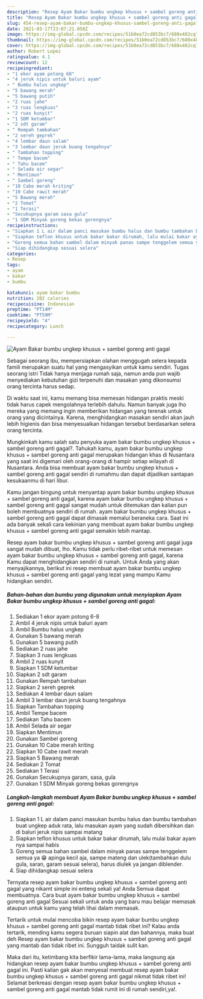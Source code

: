 ```yaml
---
description: "Resep Ayam Bakar bumbu ungkep khusus + sambel goreng anti gagal yang enak Untuk Jualan"
title: "Resep Ayam Bakar bumbu ungkep khusus + sambel goreng anti gagal yang enak Untuk Jualan"
slug: 454-resep-ayam-bakar-bumbu-ungkep-khusus-sambel-goreng-anti-gagal-yang-enak-untuk-jualan
date: 2021-03-17T23:07:21.058Z
image: https://img-global.cpcdn.com/recipes/51b0ea72cd853bc7/680x482cq70/ayam-bakar-bumbu-ungkep-khusus-sambel-goreng-anti-gagal-foto-resep-utama.jpg
thumbnail: https://img-global.cpcdn.com/recipes/51b0ea72cd853bc7/680x482cq70/ayam-bakar-bumbu-ungkep-khusus-sambel-goreng-anti-gagal-foto-resep-utama.jpg
cover: https://img-global.cpcdn.com/recipes/51b0ea72cd853bc7/680x482cq70/ayam-bakar-bumbu-ungkep-khusus-sambel-goreng-anti-gagal-foto-resep-utama.jpg
author: Robert Lopez
ratingvalue: 4.1
reviewcount: 12
recipeingredient:
- "1 ekor ayam potong 68"
- "4 jeruk nipis untuk baluri ayam"
- " Bumbu halus ungkep"
- "5 bawang merah"
- "5 bawang putih"
- "2 ruas jahe"
- "3 ruas lengkuas"
- "2 ruas kunyit"
- "1 SDM ketumbar"
- "2 sdt garam"
- " Rempah tambahan"
- "2 sereh geprek"
- "4 lembar daun salam"
- "3 lembar daun jeruk buang tengahnya"
- " Tambahan topping"
- " Tempe bacem"
- " Tahu bacem"
- " Selada air segar"
- " Mentimun"
- " Sambel goreng"
- "10 Cabe merah kriting"
- "10 Cabe rawit merah"
- "5 Bawang merah"
- "2 Tomat"
- "1 Terasi"
- "Secukupnya garam sasa gula"
- "1 SDM Minyak goreng bekas gorengnya"
recipeinstructions:
- "Siapkan 1 L air dalam panci masukan bumbu halus dan bumbu tambahan buat ungkep aduk rata, lalu masukan ayam yang sudah dibersihkan dan di baluri jeruk nipis sampai matang"
- "Siapkan teflon khusus untuk bakar bakar dirumah, lalu mulai bakar ayam nya sampai habis"
- "Goreng semua bahan sambel dalam minyak panas sampe tenggelem semua ya 😁 apinga kecil aja, sampe mateng dan ulek(tambahkan dulu gula, saran, garam sesuai selera), harus diulek ya jangan diblender."
- "Siap dihidangkap sesuai selera"
categories:
- Resep
tags:
- ayam
- bakar
- bumbu

katakunci: ayam bakar bumbu 
nutrition: 202 calories
recipecuisine: Indonesian
preptime: "PT14M"
cooktime: "PT59M"
recipeyield: "4"
recipecategory: Lunch

---
```



![Ayam Bakar bumbu ungkep khusus + sambel goreng anti gagal](https://img-global.cpcdn.com/recipes/51b0ea72cd853bc7/680x482cq70/ayam-bakar-bumbu-ungkep-khusus-sambel-goreng-anti-gagal-foto-resep-utama.jpg)

Sebagai seorang ibu, mempersiapkan olahan menggugah selera kepada famili merupakan suatu hal yang mengasyikan untuk kamu sendiri. Tugas seorang istri Tidak hanya menjaga rumah saja, namun anda pun wajib menyediakan kebutuhan gizi terpenuhi dan masakan yang dikonsumsi orang tercinta harus sedap.

Di waktu  saat ini, kamu memang bisa memesan hidangan praktis meski tidak harus capek mengolahnya terlebih dahulu. Namun banyak juga lho mereka yang memang ingin memberikan hidangan yang terenak untuk orang yang dicintainya. Karena, menghidangkan masakan sendiri akan jauh lebih higienis dan bisa menyesuaikan hidangan tersebut berdasarkan selera orang tercinta. 



Mungkinkah kamu salah satu penyuka ayam bakar bumbu ungkep khusus + sambel goreng anti gagal?. Tahukah kamu, ayam bakar bumbu ungkep khusus + sambel goreng anti gagal merupakan hidangan khas di Nusantara yang saat ini digemari oleh orang-orang di hampir setiap wilayah di Nusantara. Anda bisa membuat ayam bakar bumbu ungkep khusus + sambel goreng anti gagal sendiri di rumahmu dan dapat dijadikan santapan kesukaanmu di hari libur.

Kamu jangan bingung untuk menyantap ayam bakar bumbu ungkep khusus + sambel goreng anti gagal, karena ayam bakar bumbu ungkep khusus + sambel goreng anti gagal sangat mudah untuk ditemukan dan kalian pun boleh membuatnya sendiri di rumah. ayam bakar bumbu ungkep khusus + sambel goreng anti gagal dapat dimasak memalui beraneka cara. Saat ini ada banyak sekali cara kekinian yang membuat ayam bakar bumbu ungkep khusus + sambel goreng anti gagal semakin lebih mantap.

Resep ayam bakar bumbu ungkep khusus + sambel goreng anti gagal juga sangat mudah dibuat, lho. Kamu tidak perlu ribet-ribet untuk memesan ayam bakar bumbu ungkep khusus + sambel goreng anti gagal, karena Kamu dapat menghidangkan sendiri di rumah. Untuk Anda yang akan menyajikannya, berikut ini resep membuat ayam bakar bumbu ungkep khusus + sambel goreng anti gagal yang lezat yang mampu Kamu hidangkan sendiri.

<!--inarticleads1-->

##### Bahan-bahan dan bumbu yang digunakan untuk menyiapkan Ayam Bakar bumbu ungkep khusus + sambel goreng anti gagal:

1. Sediakan 1 ekor ayam potong 6-8
1. Ambil 4 jeruk nipis untuk baluri ayam
1. Ambil  Bumbu halus ungkep
1. Gunakan 5 bawang merah
1. Gunakan 5 bawang putih
1. Sediakan 2 ruas jahe
1. Siapkan 3 ruas lengkuas
1. Ambil 2 ruas kunyit
1. Siapkan 1 SDM ketumbar
1. Siapkan 2 sdt garam
1. Gunakan  Rempah tambahan
1. Siapkan 2 sereh geprek
1. Sediakan 4 lembar daun salam
1. Ambil 3 lembar daun jeruk buang tengahnya
1. Siapkan  Tambahan topping
1. Ambil  Tempe bacem
1. Sediakan  Tahu bacem
1. Ambil  Selada air segar
1. Siapkan  Mentimun
1. Gunakan  Sambel goreng
1. Gunakan 10 Cabe merah kriting
1. Siapkan 10 Cabe rawit merah
1. Siapkan 5 Bawang merah
1. Sediakan 2 Tomat
1. Sediakan 1 Terasi
1. Gunakan Secukupnya garam, sasa, gula
1. Gunakan 1 SDM Minyak goreng bekas gorengnya




<!--inarticleads2-->

##### Langkah-langkah membuat Ayam Bakar bumbu ungkep khusus + sambel goreng anti gagal:

1. Siapkan 1 L air dalam panci masukan bumbu halus dan bumbu tambahan buat ungkep aduk rata, lalu masukan ayam yang sudah dibersihkan dan di baluri jeruk nipis sampai matang
1. Siapkan teflon khusus untuk bakar bakar dirumah, lalu mulai bakar ayam nya sampai habis
1. Goreng semua bahan sambel dalam minyak panas sampe tenggelem semua ya 😁 apinga kecil aja, sampe mateng dan ulek(tambahkan dulu gula, saran, garam sesuai selera), harus diulek ya jangan diblender.
1. Siap dihidangkap sesuai selera




Ternyata resep ayam bakar bumbu ungkep khusus + sambel goreng anti gagal yang nikamt simple ini enteng sekali ya! Anda Semua dapat membuatnya. Cara buat ayam bakar bumbu ungkep khusus + sambel goreng anti gagal Sesuai sekali untuk anda yang baru mau belajar memasak ataupun untuk kamu yang telah lihai dalam memasak.

Tertarik untuk mulai mencoba bikin resep ayam bakar bumbu ungkep khusus + sambel goreng anti gagal mantab tidak ribet ini? Kalau anda tertarik, mending kamu segera buruan siapin alat dan bahannya, maka buat deh Resep ayam bakar bumbu ungkep khusus + sambel goreng anti gagal yang mantab dan tidak ribet ini. Sungguh taidak sulit kan. 

Maka dari itu, ketimbang kita berfikir lama-lama, maka langsung aja hidangkan resep ayam bakar bumbu ungkep khusus + sambel goreng anti gagal ini. Pasti kalian gak akan menyesal membuat resep ayam bakar bumbu ungkep khusus + sambel goreng anti gagal nikmat tidak ribet ini! Selamat berkreasi dengan resep ayam bakar bumbu ungkep khusus + sambel goreng anti gagal mantab tidak rumit ini di rumah sendiri,ya!.

